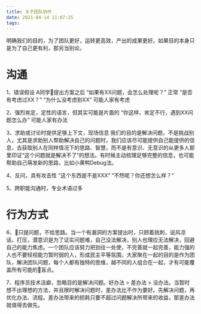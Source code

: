 ```yaml
---
title: 关于团队协作
date: 2021-04-14 11:07:25
tags:
---
```


明确我们的目的，为了团队更好，运转更高效，产出的成果更好。如果目的本身只是为了自己更有利，那另当别论。

# 沟通
1、错误假设
A同学提出方案之后
“如果有XX问题，会怎么处理呢？” 正常
“是否有考虑过XX？”
“为什么没考虑到XX”  可能人家有考虑

2、强烈肯定，定性的语言，但其实可能是片面的
“你这样，肯定不行，遇到XX问题怎么办”  可能人家有办法

3、求助或讨论时提供足够上下文，现场信息
我们的目的是解决问题，不是挑战别人，尤其是求助别人帮助解决自己的问题时，我们应该尽可能提供自己能提供的信息，去获取别人在同样情况下的思路、智慧，而不是有意识、无意识的从更多人那里印证“这个问题就是解决不了”的想法。有时候主动梳理足够完整的信息，也可能帮助自己萌发新的思路，比如小黄鸭Debug法。

4、反问，具有攻击性
”这个东西是不是XXX“
”不然呢？你还想怎么样？“

5、跨职能沟通时，专业术语过多

# 行为方式
6、只提问题，不给思路。当一个有漏洞的方案提出时，只顾着挑刺，说风凉话，打压，潜意识是为了证实问题难，自己没法解决，别人也理应无法解决，回避自己的能力焦虑。一个团队应该努力把劲往一处使，不完善就一起完善，能力强的人也不要轻视能力暂时弱的人，形成民主平等氛围，大家聚在一起的目的是作为团队，解决团队问题，每个人都有独特的思维，越不同的人组合在一起，才有可能覆盖所有可能的盲点。

7、程序员技术洁癖，忽略目的是解决问题。好办法 > 差办法 > 没办法。当暂时想不出理想的方法，并且限时解决问题时，差办法比不作为要好。先解决问题，再优化办法、流程。差办法带来的损耗只要不超过问题解决所带来的收益，那差办法就值得去做先。